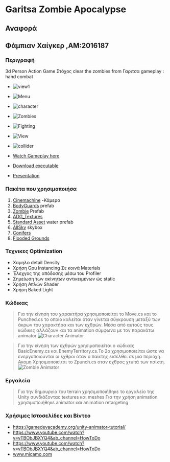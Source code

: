 # Garitsa Zombie Apocalypse
## Αναφορά
## Φάμπιαν Χαίγκερ ,ΑΜ:2016187
### Περιγραφή
3d Person Action Game
Στόχος clear the zombies from Γαριτσα
gameplay : hand combat

- ![view1](desktop_game.png)

- ![Menu](menu.png)

- ![character](character.png)
 
- ![Zombies](zombie.png)

- ![Fighting](fighting.png)

- ![View](view2.png)

 - ![collider](collider.png)


- [ Watch Gameplay here](https://www.youtube.com/watch?v=sgApikWOG1o)
- [ Download executable](https://drive.google.com/file/d/1CLv6SXq1bTQiEMiN5gyBB5v2Bdl4cpSb/view?usp=sharing)
- [Presentation](https://github.com/fabianhoegger/Unity-game/blob/master/parousiasi_psifiakoys.odp)


### Πακέτα που χρησιμοποιήσα
1. [Cinemachine](https://unity.com/unity/features/editor/art-and-design/cinemachine) -Κάμερα
2. [BodyGuards](https://assetstore.unity.com/packages/3d/characters/humanoids/humans/bodyguards-31711) prefab
3. [Zombie](https://assetstore.unity.com/packages/3d/characters/humanoids/zombie-30232) Prefab
4. [ADG_Textures](https://assetstore.unity.com/packages/2d/textures-materials/brick/18-high-resolution-wall-textures-12567)
5. [Standard Asset](https://assetstore.unity.com/packages/essentials/asset-packs/standard-assets-for-unity-2018-4-32351) water prefab
6. [AllSky](https://assetstore.unity.com/packages/2d/textures-materials/sky/allsky-free-10-sky-skybox-set-146014) skybox
7. [Conifers](https://assetstore.unity.com/packages/3d/vegetation/trees/conifers-botd-142076) 
8. [Flooded Grounds](https://assetstore.unity.com/packages/3d/environments/flooded-grounds-48529)


### Τεχνικες Optimization
- Χαμηλο detail Density
- Χρήση Gpu Instancing Σε κοινά Materials
- Έλεχγος της απόδοσης μέσω του Profiler
- Σημείωση των ακίνητων αντικειμένων ώς static
- Χρήση Απλών Shader
- Χρήση Baked Light   

### Κώδικας

> Για την κίνηση του χαρακτήρα χρησιμοποιείται το Move.cs και το Punched.cs το οποίο καλείται όταν γίνεται σύγκρουση μεταξύ των άκρων του χαρακτήρα και των εχθρών.
 Μέσα από αυτούς τους κώδικες αλλάζουν και τα animation σύμφωνα με τον παρακάτω animator
 ![Character Animator](anim_control.png)
 
 
 >Για την κίνηση των εχθρών χρησιμοποιείται ο κώδικας BasicEnemy.cs και EnemyTerritory.cs.Το 2ο χρησιμοποιείται ώστε να ενεργοποιούνται οι έχθροι όταν ο παίκτης εισέλθει σε μια περιοχή.
  Ακομη Χρησιμοποιείται το Zpunch.cs οταν εχθρος χτυπά των παίκτη.
  ![Zombie Animator](zombanim.png)
  ### Εργαλεία
   >Για την δημουργία του terrain χρησιμοποιήθηκε το εργαλείο της Unity συνδιάζοντας textures και meshes
   >Για την χρήση animation χρησιμοποιήθηκε animator και animation retargeting
   
   ### Χρήσιμες Ιστοσελίδες και Βίντεο
 - https://gamedevacademy.org/unity-animator-tutorial/
  - https://www.youtube.com/watch?v=vTBObJBXYQ4&ab_channel=HowToDo
  - https://www.youtube.com/watch?v=vTBObJBXYQ4&ab_channel=HowToDo
  - www.micamo.com
   

